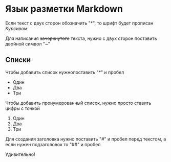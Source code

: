 # Язык разметки Markdown

Если текст с двух сторон обозначить "*", то шрифт будет прописан *Курсивом* 

Для написания ~~зачеркнутого~~ текста, нужно с двух сторон поставить двойной символ "~" 

## Списки
Чтобы добавить список нужнопоставить "*" и пробел
* Один
* Два
* Три

Чтобы добавить пронумерованный список, нужно просто ставить цифры с точкой
1. Один
2. Два
3. Три

Для создания заголовка нужно поставить "#" и пробел перед текстом, а если нужен подзаголовок то "##" и пробел


Удивительно!